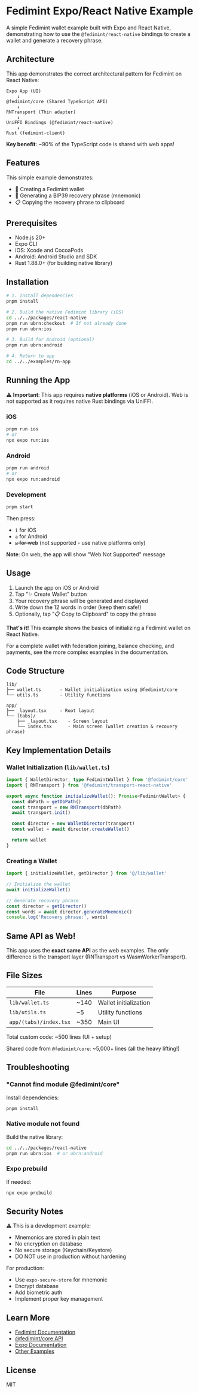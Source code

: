 # Fedimint Expo/React Native Example

A simple Fedimint wallet example built with Expo and React Native, demonstrating how to use the `@fedimint/react-native` bindings to create a wallet and generate a recovery phrase.

## Architecture

This app demonstrates the correct architectural pattern for Fedimint on React Native:

```
Expo App (UI)
    ↓
@fedimint/core (Shared TypeScript API)
    ↓
RNTransport (Thin adapter)
    ↓
UniFFI Bindings (@fedimint/react-native)
    ↓
Rust (fedimint-client)
```

**Key benefit**: ~90% of the TypeScript code is shared with web apps!

## Features

This simple example demonstrates:

- 🔑 Creating a Fedimint wallet
- 📝 Generating a BIP39 recovery phrase (mnemonic)
- 📋 Copying the recovery phrase to clipboard

## Prerequisites

- Node.js 20+
- Expo CLI
- iOS: Xcode and CocoaPods
- Android: Android Studio and SDK
- Rust 1.88.0+ (for building native library)

## Installation

```bash
# 1. Install dependencies
pnpm install

# 2. Build the native Fedimint library (iOS)
cd ../../packages/react-native
pnpm run ubrn:checkout  # If not already done
pnpm run ubrn:ios

# 3. Build for Android (optional)
pnpm run ubrn:android

# 4. Return to app
cd ../../examples/rn-app
```

## Running the App

⚠️ **Important**: This app requires **native platforms** (iOS or Android). Web is not supported as it requires native Rust bindings via UniFFI.

### iOS

```bash
pnpm run ios
# or
npx expo run:ios
```

### Android

```bash
pnpm run android
# or
npx expo run:android
```

### Development

```bash
pnpm start
```

Then press:

- `i` for iOS
- `a` for Android
- ~~`w` for web~~ (not supported - use native platforms only)

**Note**: On web, the app will show "Web Not Supported" message

## Usage

1. Launch the app on iOS or Android
2. Tap "✨ Create Wallet" button
3. Your recovery phrase will be generated and displayed
4. Write down the 12 words in order (keep them safe!)
5. Optionally, tap "📋 Copy to Clipboard" to copy the phrase

**That's it!** This example shows the basics of initializing a Fedimint wallet on React Native.

For a complete wallet with federation joining, balance checking, and payments, see the more complex examples in the documentation.

## Code Structure

```
lib/
├── wallet.ts       - Wallet initialization using @fedimint/core
└── utils.ts        - Utility functions

app/
├── _layout.tsx     - Root layout
└── (tabs)/
    ├── _layout.tsx    - Screen layout
    └── index.tsx      - Main screen (wallet creation & recovery phrase)
```

## Key Implementation Details

### Wallet Initialization (`lib/wallet.ts`)

```typescript
import { WalletDirector, type FedimintWallet } from '@fedimint/core'
import { RNTransport } from '@fedimint/transport-react-native'

export async function initializeWallet(): Promise<FedimintWallet> {
  const dbPath = getDbPath()
  const transport = new RNTransport(dbPath)
  await transport.init()

  const director = new WalletDirector(transport)
  const wallet = await director.createWallet()

  return wallet
}
```

### Creating a Wallet

```typescript
import { initializeWallet, getDirector } from '@/lib/wallet'

// Initialize the wallet
await initializeWallet()

// Generate recovery phrase
const director = getDirector()
const words = await director.generateMnemonic()
console.log('Recovery phrase:', words)
```

## Same API as Web!

This app uses the **exact same API** as the web examples. The only difference is the transport layer (RNTransport vs WasmWorkerTransport).

## File Sizes

| File                   | Lines | Purpose               |
| ---------------------- | ----- | --------------------- |
| `lib/wallet.ts`        | ~140  | Wallet initialization |
| `lib/utils.ts`         | ~5    | Utility functions     |
| `app/(tabs)/index.tsx` | ~350  | Main UI               |

Total custom code: ~500 lines (UI + setup)

Shared code from `@fedimint/core`: ~5,000+ lines (all the heavy lifting!)

## Troubleshooting

### "Cannot find module @fedimint/core"

Install dependencies:

```bash
pnpm install
```

### Native module not found

Build the native library:

```bash
cd ../../packages/react-native
pnpm run ubrn:ios  # or ubrn:android
```

### Expo prebuild

If needed:

```bash
npx expo prebuild
```

## Security Notes

⚠️ This is a development example:

- Mnemonics are stored in plain text
- No encryption on database
- No secure storage (Keychain/Keystore)
- DO NOT use in production without hardening

For production:

- Use `expo-secure-store` for mnemonic
- Encrypt database
- Add biometric auth
- Implement proper key management

## Learn More

- [Fedimint Documentation](https://fedimint.org)
- [@fedimint/core API](../../packages/core/README.md)
- [Expo Documentation](https://docs.expo.dev)
- [Other Examples](../)

## License

MIT
